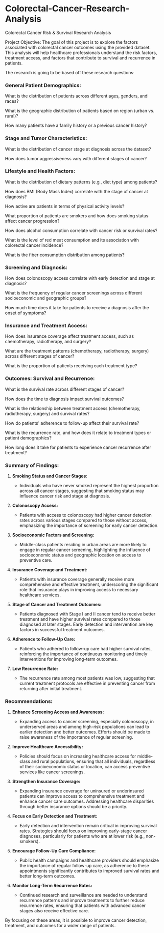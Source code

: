 # Colorectal-Cancer-Research-Analysis


Colorectal Cancer Risk & Survival Research Analysis 

Project Objective:
The goal of this project is to explore the factors associated with colorectal cancer outcomes using the provided dataset. This analysis will help healthcare professionals understand the risk factors, treatment access, and factors that contribute to survival and recurrence in patients.


The research is going to be based off these research questions:

### General Patient Demographics:

What is the distribution of patients across different ages, genders, and races?

What is the geographic distribution of patients based on region (urban vs. rural)?

How many patients have a family history or a previous cancer history?

### Stage and Tumor Characteristics:

What is the distribution of cancer stage at diagnosis across the dataset?

How does tumor aggressiveness vary with different stages of cancer?

### Lifestyle and Health Factors:

What is the distribution of dietary patterns (e.g., diet type) among patients?

How does BMI (Body Mass Index) correlate with the stage of cancer at diagnosis?

How active are patients in terms of physical activity levels?

What proportion of patients are smokers and how does smoking status affect cancer progression?

How does alcohol consumption correlate with cancer risk or survival rates?

What is the level of red meat consumption and its association with colorectal cancer incidence?

What is the fiber consumption distribution among patients?

### Screening and Diagnosis:

How does colonoscopy access correlate with early detection and stage at diagnosis?

What is the frequency of regular cancer screenings across different socioeconomic and geographic groups?

How much time does it take for patients to receive a diagnosis after the onset of symptoms?

### Insurance and Treatment Access:

How does insurance coverage affect treatment access, such as chemotherapy, radiotherapy, and surgery?

What are the treatment patterns (chemotherapy, radiotherapy, surgery) across different stages of cancer?

What is the proportion of patients receiving each treatment type?

### Outcomes: Survival and Recurrence:

What is the survival rate across different stages of cancer?

How does the time to diagnosis impact survival outcomes?

What is the relationship between treatment access (chemotherapy, radiotherapy, surgery) and survival rates?

How do patients' adherence to follow-up affect their survival rate?

What is the recurrence rate, and how does it relate to treatment types or patient demographics?

How long does it take for patients to experience cancer recurrence after treatment?


### Summary of Findings:

1. **Smoking Status and Cancer Stages:**
   - Individuals who have never smoked represent the highest proportion across all cancer stages, suggesting that smoking status may influence cancer risk and stage at diagnosis.

2. **Colonoscopy Access:**
   - Patients with access to colonoscopy had higher cancer detection rates across various stages compared to those without access, emphasizing the importance of screening for early cancer detection.

3. **Socioeconomic Factors and Screening:**
   - Middle-class patients residing in urban areas are more likely to engage in regular cancer screening, highlighting the influence of socioeconomic status and geographic location on access to preventive care.

4. **Insurance Coverage and Treatment:**
   - Patients with insurance coverage generally receive more comprehensive and effective treatment, underscoring the significant role that insurance plays in improving access to necessary healthcare services.

5. **Stage of Cancer and Treatment Outcomes:**
   - Patients diagnosed with Stage I and II cancer tend to receive better treatment and have higher survival rates compared to those diagnosed at later stages. Early detection and intervention are key factors in successful treatment outcomes.

6. **Adherence to Follow-Up Care:**
   - Patients who adhered to follow-up care had higher survival rates, reinforcing the importance of continuous monitoring and timely interventions for improving long-term outcomes.

7. **Low Recurrence Rate:**
   - The recurrence rate among most patients was low, suggesting that current treatment protocols are effective in preventing cancer from returning after initial treatment.

### Recommendations:

1. **Enhance Screening Access and Awareness:**
   - Expanding access to cancer screening, especially colonoscopy, in underserved areas and among high-risk populations can lead to earlier detection and better outcomes. Efforts should be made to raise awareness of the importance of regular screening.

2. **Improve Healthcare Accessibility:**
   - Policies should focus on increasing healthcare access for middle-class and rural populations, ensuring that all individuals, regardless of their socioeconomic status or location, can access preventive services like cancer screenings.

3. **Strengthen Insurance Coverage:**
   - Expanding insurance coverage for uninsured or underinsured patients can improve access to comprehensive treatment and enhance cancer care outcomes. Addressing healthcare disparities through better insurance options should be a priority.

4. **Focus on Early Detection and Treatment:**
   - Early detection and intervention remain critical in improving survival rates. Strategies should focus on improving early-stage cancer diagnoses, particularly for patients who are at lower risk (e.g., non-smokers).

5. **Encourage Follow-Up Care Compliance:**
   - Public health campaigns and healthcare providers should emphasize the importance of regular follow-up care, as adherence to these appointments significantly contributes to improved survival rates and better long-term outcomes.

6. **Monitor Long-Term Recurrence Rates:**
   - Continued research and surveillance are needed to understand recurrence patterns and improve treatments to further reduce recurrence rates, ensuring that patients with advanced cancer stages also receive effective care.

By focusing on these areas, it is possible to improve cancer detection, treatment, and outcomes for a wider range of patients.


